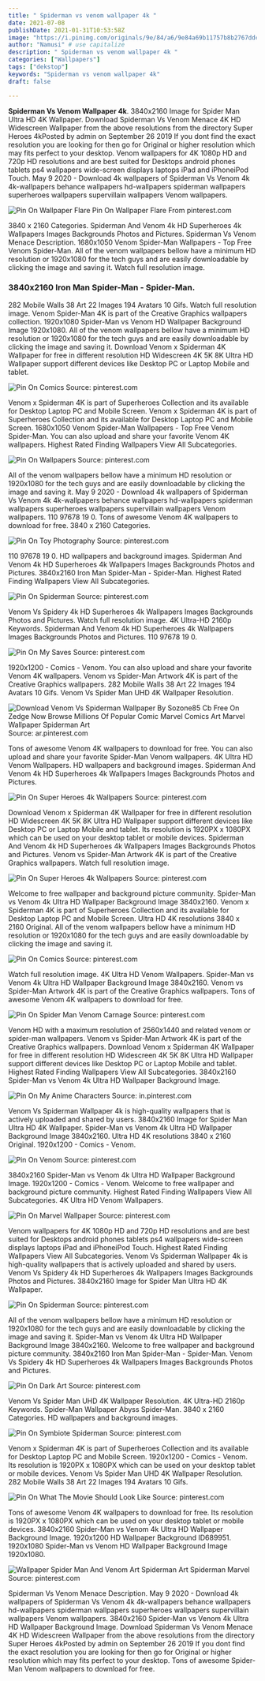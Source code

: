 ```yaml
---
title: " Spiderman vs venom wallpaper 4k "
date: 2021-07-08
publishDate: 2021-01-31T10:53:58Z
image: "https://i.pinimg.com/originals/9e/84/a6/9e84a69b11757b8b2767ddc561bc38f0.jpg"
author: "Namusi" # use capitalize
description: " Spiderman vs venom wallpaper 4k "
categories: ["Wallpapers"]
tags: ["dekstop"]
keywords: "Spiderman vs venom wallpaper 4k"
draft: false

---
```



**Spiderman Vs Venom Wallpaper 4k**. 3840x2160 Image for Spider Man Ultra HD 4K Wallpaper. Download Spiderman Vs Venom Menace 4K HD Widescreen Wallpaper from the above resolutions from the directory Super Heroes 4kPosted by admin on September 26 2019 If you dont find the exact resolution you are looking for then go for Original or higher resolution which may fits perfect to your desktop. Venom wallpapers for 4K 1080p HD and 720p HD resolutions and are best suited for Desktops android phones tablets ps4 wallpapers wide-screen displays laptops iPad and iPhoneiPod Touch. May 9 2020 - Download 4k wallpapers of Spiderman Vs Venom 4k 4k-wallpapers behance wallpapers hd-wallpapers spiderman wallpapers superheroes wallpapers supervillain wallpapers Venom wallpapers.

![Pin On Wallpaper Flare](https://i.pinimg.com/originals/9a/55/30/9a5530349a41ec08b8280f8d7f66b231.jpg "Pin On Wallpaper Flare")
Pin On Wallpaper Flare From pinterest.com


3840 x 2160 Categories. Spiderman And Venom 4k HD Superheroes 4k Wallpapers Images Backgrounds Photos and Pictures. Spiderman Vs Venom Menace Description. 1680x1050 Venom Spider-Man Wallpapers - Top Free Venom Spider-Man. All of the venom wallpapers bellow have a minimum HD resolution or 1920x1080 for the tech guys and are easily downloadable by clicking the image and saving it. Watch full resolution image.

### 3840x2160 Iron Man Spider-Man - Spider-Man.

282 Mobile Walls 38 Art 22 Images 194 Avatars 10 Gifs. Watch full resolution image. Venom Spider-Man 4K is part of the Creative Graphics wallpapers collection. 1920x1080 Spider-Man vs Venom HD Wallpaper Background Image 1920x1080. All of the venom wallpapers bellow have a minimum HD resolution or 1920x1080 for the tech guys and are easily downloadable by clicking the image and saving it. Download Venom x Spiderman 4K Wallpaper for free in different resolution HD Widescreen 4K 5K 8K Ultra HD Wallpaper support different devices like Desktop PC or Laptop Mobile and tablet.


![Pin On Comics](https://i.pinimg.com/736x/c0/3c/08/c03c087281210c589f3fa8e86d2dfbf0.jpg "Pin On Comics")
Source: pinterest.com

Venom x Spiderman 4K is part of Superheroes Collection and its available for Desktop Laptop PC and Mobile Screen. Venom x Spiderman 4K is part of Superheroes Collection and its available for Desktop Laptop PC and Mobile Screen. 1680x1050 Venom Spider-Man Wallpapers - Top Free Venom Spider-Man. You can also upload and share your favorite Venom 4K wallpapers. Highest Rated Finding Wallpapers View All Subcategories.

![Pin On Wallpapers](https://i.pinimg.com/originals/4f/7f/62/4f7f622c986fa78f01a352931f95d3f0.png "Pin On Wallpapers")
Source: pinterest.com

All of the venom wallpapers bellow have a minimum HD resolution or 1920x1080 for the tech guys and are easily downloadable by clicking the image and saving it. May 9 2020 - Download 4k wallpapers of Spiderman Vs Venom 4k 4k-wallpapers behance wallpapers hd-wallpapers spiderman wallpapers superheroes wallpapers supervillain wallpapers Venom wallpapers. 110 97678 19 0. Tons of awesome Venom 4K wallpapers to download for free. 3840 x 2160 Categories.

![Pin On Toy Photography](https://i.pinimg.com/originals/18/b5/10/18b51006f836a00791639f2f1f283f7b.jpg "Pin On Toy Photography")
Source: pinterest.com

110 97678 19 0. HD wallpapers and background images. Spiderman And Venom 4k HD Superheroes 4k Wallpapers Images Backgrounds Photos and Pictures. 3840x2160 Iron Man Spider-Man - Spider-Man. Highest Rated Finding Wallpapers View All Subcategories.

![Pin On Spiderman](https://i.pinimg.com/originals/5e/4b/d9/5e4bd97b94ea444b527336043c8fa424.jpg "Pin On Spiderman")
Source: pinterest.com

Venom Vs Spidery 4k HD Superheroes 4k Wallpapers Images Backgrounds Photos and Pictures. Watch full resolution image. 4K Ultra-HD 2160p Keywords. Spiderman And Venom 4k HD Superheroes 4k Wallpapers Images Backgrounds Photos and Pictures. 110 97678 19 0.

![Pin On My Saves](https://i.pinimg.com/originals/03/c2/1c/03c21c53993e8bf1d5598dae991da9b8.jpg "Pin On My Saves")
Source: pinterest.com

1920x1200 - Comics - Venom. You can also upload and share your favorite Venom 4K wallpapers. Venom vs Spider-Man Artwork 4K is part of the Creative Graphics wallpapers. 282 Mobile Walls 38 Art 22 Images 194 Avatars 10 Gifs. Venom Vs Spider Man UHD 4K Wallpaper Resolution.

![Download Venom Vs Spiderman Wallpaper By Sozone85 Cb Free On Zedge Now Browse Millions Of Popular Comic Marvel Comics Art Marvel Wallpaper Spiderman Art](https://i.pinimg.com/originals/43/bf/01/43bf0154fe15e0a9a38eb377967c7773.jpg "Download Venom Vs Spiderman Wallpaper By Sozone85 Cb Free On Zedge Now Browse Millions Of Popular Comic Marvel Comics Art Marvel Wallpaper Spiderman Art")
Source: ar.pinterest.com

Tons of awesome Venom 4K wallpapers to download for free. You can also upload and share your favorite Spider-Man Venom wallpapers. 4K Ultra HD Venom Wallpapers. HD wallpapers and background images. Spiderman And Venom 4k HD Superheroes 4k Wallpapers Images Backgrounds Photos and Pictures.

![Pin On Super Heroes 4k Wallpapers](https://i.pinimg.com/originals/6b/eb/8a/6beb8a8c699fb018433e8edcb5d89c18.jpg "Pin On Super Heroes 4k Wallpapers")
Source: pinterest.com

Download Venom x Spiderman 4K Wallpaper for free in different resolution HD Widescreen 4K 5K 8K Ultra HD Wallpaper support different devices like Desktop PC or Laptop Mobile and tablet. Its resolution is 1920PX x 1080PX which can be used on your desktop tablet or mobile devices. Spiderman And Venom 4k HD Superheroes 4k Wallpapers Images Backgrounds Photos and Pictures. Venom vs Spider-Man Artwork 4K is part of the Creative Graphics wallpapers. Watch full resolution image.

![Pin On Super Heroes 4k Wallpapers](https://i.pinimg.com/originals/4b/ff/4e/4bff4e68362176a881d0d84406ff9321.jpg "Pin On Super Heroes 4k Wallpapers")
Source: pinterest.com

Welcome to free wallpaper and background picture community. Spider-Man vs Venom 4k Ultra HD Wallpaper Background Image 3840x2160. Venom x Spiderman 4K is part of Superheroes Collection and its available for Desktop Laptop PC and Mobile Screen. Ultra HD 4K resolutions 3840 x 2160 Original. All of the venom wallpapers bellow have a minimum HD resolution or 1920x1080 for the tech guys and are easily downloadable by clicking the image and saving it.

![Pin On Comics](https://i.pinimg.com/originals/c6/d2/10/c6d2105fd82bc2120a853297a1bfd696.jpg "Pin On Comics")
Source: pinterest.com

Watch full resolution image. 4K Ultra HD Venom Wallpapers. Spider-Man vs Venom 4k Ultra HD Wallpaper Background Image 3840x2160. Venom vs Spider-Man Artwork 4K is part of the Creative Graphics wallpapers. Tons of awesome Venom 4K wallpapers to download for free.

![Pin On Spider Man Venom Carnage](https://i.pinimg.com/originals/16/12/13/161213303fe6b66503951fcd864203bd.jpg "Pin On Spider Man Venom Carnage")
Source: pinterest.com

Venom HD with a maximum resolution of 2560x1440 and related venom or spider-man wallpapers. Venom vs Spider-Man Artwork 4K is part of the Creative Graphics wallpapers. Download Venom x Spiderman 4K Wallpaper for free in different resolution HD Widescreen 4K 5K 8K Ultra HD Wallpaper support different devices like Desktop PC or Laptop Mobile and tablet. Highest Rated Finding Wallpapers View All Subcategories. 3840x2160 Spider-Man vs Venom 4k Ultra HD Wallpaper Background Image.

![Pin On My Anime Characters](https://i.pinimg.com/originals/99/32/cf/9932cf4ff01125de37862d4ea642b54c.jpg "Pin On My Anime Characters")
Source: in.pinterest.com

Venom Vs Spiderman Wallpaper 4k is high-quality wallpapers that is actively uploaded and shared by users. 3840x2160 Image for Spider Man Ultra HD 4K Wallpaper. Spider-Man vs Venom 4k Ultra HD Wallpaper Background Image 3840x2160. Ultra HD 4K resolutions 3840 x 2160 Original. 1920x1200 - Comics - Venom.

![Pin On Venom](https://i.pinimg.com/originals/29/20/79/2920799bcf081b5e41cac297b9434dc7.jpg "Pin On Venom")
Source: pinterest.com

3840x2160 Spider-Man vs Venom 4k Ultra HD Wallpaper Background Image. 1920x1200 - Comics - Venom. Welcome to free wallpaper and background picture community. Highest Rated Finding Wallpapers View All Subcategories. 4K Ultra HD Venom Wallpapers.

![Pin On Marvel Wallpaper](https://i.pinimg.com/originals/89/e2/1d/89e21deadf1bd281fbef3435b75fb3af.jpg "Pin On Marvel Wallpaper")
Source: pinterest.com

Venom wallpapers for 4K 1080p HD and 720p HD resolutions and are best suited for Desktops android phones tablets ps4 wallpapers wide-screen displays laptops iPad and iPhoneiPod Touch. Highest Rated Finding Wallpapers View All Subcategories. Venom Vs Spiderman Wallpaper 4k is high-quality wallpapers that is actively uploaded and shared by users. Venom Vs Spidery 4k HD Superheroes 4k Wallpapers Images Backgrounds Photos and Pictures. 3840x2160 Image for Spider Man Ultra HD 4K Wallpaper.

![Pin On Spiderman](https://i.pinimg.com/originals/40/46/65/40466578f919044ace3797ea748f0e7f.jpg "Pin On Spiderman")
Source: pinterest.com

All of the venom wallpapers bellow have a minimum HD resolution or 1920x1080 for the tech guys and are easily downloadable by clicking the image and saving it. Spider-Man vs Venom 4k Ultra HD Wallpaper Background Image 3840x2160. Welcome to free wallpaper and background picture community. 3840x2160 Iron Man Spider-Man - Spider-Man. Venom Vs Spidery 4k HD Superheroes 4k Wallpapers Images Backgrounds Photos and Pictures.

![Pin On Dark Art](https://i.pinimg.com/474x/67/65/4b/67654b338ba07c308a725c20c27792bb.jpg "Pin On Dark Art")
Source: pinterest.com

Venom Vs Spider Man UHD 4K Wallpaper Resolution. 4K Ultra-HD 2160p Keywords. Spider-Man Wallpaper Abyss Spider-Man. 3840 x 2160 Categories. HD wallpapers and background images.

![Pin On Symbiote Spiderman](https://i.pinimg.com/originals/7c/7d/bb/7c7dbb9a8e51a7366043b4955002ecff.jpg "Pin On Symbiote Spiderman")
Source: pinterest.com

Venom x Spiderman 4K is part of Superheroes Collection and its available for Desktop Laptop PC and Mobile Screen. 1920x1200 - Comics - Venom. Its resolution is 1920PX x 1080PX which can be used on your desktop tablet or mobile devices. Venom Vs Spider Man UHD 4K Wallpaper Resolution. 282 Mobile Walls 38 Art 22 Images 194 Avatars 10 Gifs.

![Pin On What The Movie Should Look Like](https://i.pinimg.com/originals/b1/1f/e9/b11fe9825155fc665d2f4e39e71d88fe.jpg "Pin On What The Movie Should Look Like")
Source: pinterest.com

Tons of awesome Venom 4K wallpapers to download for free. Its resolution is 1920PX x 1080PX which can be used on your desktop tablet or mobile devices. 3840x2160 Spider-Man vs Venom 4k Ultra HD Wallpaper Background Image. 1920x1200 HD Wallpaper Background ID689951. 1920x1080 Spider-Man vs Venom HD Wallpaper Background Image 1920x1080.

![Wallpaper Spider Man And Venom Art Spiderman Art Spiderman Marvel](https://i.pinimg.com/originals/9e/84/a6/9e84a69b11757b8b2767ddc561bc38f0.jpg "Wallpaper Spider Man And Venom Art Spiderman Art Spiderman Marvel")
Source: pinterest.com

Spiderman Vs Venom Menace Description. May 9 2020 - Download 4k wallpapers of Spiderman Vs Venom 4k 4k-wallpapers behance wallpapers hd-wallpapers spiderman wallpapers superheroes wallpapers supervillain wallpapers Venom wallpapers. 3840x2160 Spider-Man vs Venom 4k Ultra HD Wallpaper Background Image. Download Spiderman Vs Venom Menace 4K HD Widescreen Wallpaper from the above resolutions from the directory Super Heroes 4kPosted by admin on September 26 2019 If you dont find the exact resolution you are looking for then go for Original or higher resolution which may fits perfect to your desktop. Tons of awesome Spider-Man Venom wallpapers to download for free.

